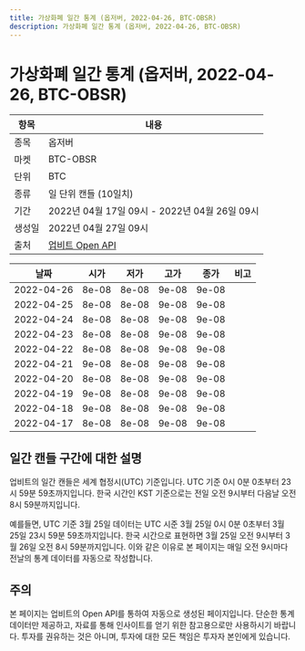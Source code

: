 ```yaml
---
title: 가상화폐 일간 통계 (옵저버, 2022-04-26, BTC-OBSR)
description: 가상화폐 일간 통계 (옵저버, 2022-04-26, BTC-OBSR)
---
```



가상화폐 일간 통계 (옵저버, 2022-04-26, BTC-OBSR)
===

|항목|내용|
|--|--|
|종목|옵저버|
|마켓|BTC-OBSR|
|단위|BTC|
|종류|일 단위 캔들 (10일치)|
|기간|2022년 04월 17일 09시 - 2022년 04월 26일 09시|
|생성일|2022년 04월 27일 09시|
|출처|[업비트 Open API](https://docs.upbit.com)|


|날짜|시가|저가|고가|종가|비고|
|--|--|--|--|--|--|
|2022-04-26|8e-08|8e-08|9e-08|9e-08|    |
|2022-04-25|8e-08|8e-08|9e-08|9e-08|    |
|2022-04-24|8e-08|8e-08|9e-08|9e-08|    |
|2022-04-23|8e-08|8e-08|9e-08|9e-08|    |
|2022-04-22|8e-08|8e-08|9e-08|9e-08|    |
|2022-04-21|9e-08|8e-08|9e-08|9e-08|    |
|2022-04-20|8e-08|8e-08|9e-08|9e-08|    |
|2022-04-19|9e-08|8e-08|9e-08|9e-08|    |
|2022-04-18|9e-08|8e-08|9e-08|9e-08|    |
|2022-04-17|8e-08|8e-08|9e-08|9e-08|    |


일간 캔들 구간에 대한 설명
---


업비트의 일간 캔들은 세계 협정시(UTC) 기준입니다. 
UTC 기준 0시 0분 0초부터 23시 59분 59초까지입니다. 
한국 시간인 KST 기준으로는 전일 오전 9시부터 다음날 오전 8시 59분까지입니다. 


예를들면, UTC 기준 3월 25일 데이터는 UTC 시준 3월 25일 0시 0분 0초부터 3월 25일 23시 59분 59초까지입니다. 
한국 시간으로 표현하면 3월 25일 오전 9시부터 3월 26일 오전 8시 59분까지입니다. 
이와 같은 이유로 본 페이지는 매일 오전 9시마다 전날의 통계 데이터를 자동으로 작성합니다. 


주의
---


본 페이지는 업비트의 Open API를 통하여 자동으로 생성된 페이지입니다. 
단순한 통계 데이터만 제공하고, 자료를 통해 인사이트를 얻기 위한 참고용으로만 사용하시기 바랍니다. 
투자를 권유하는 것은 아니며, 투자에 대한 모든 책임은 투자자 본인에게 있습니다. 

